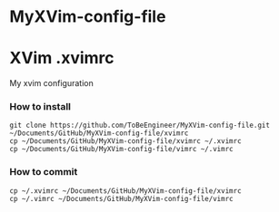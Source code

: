# MyXVim-config-file
XVim .xvimrc
=====

My xvim configuration
### How to install

    git clone https://github.com/ToBeEngineer/MyXVim-config-file.git ~/Documents/GitHub/MyXVim-config-file/xvimrc
    cp ~/Documents/GitHub/MyXVim-config-file/xvimrc ~/.xvimrc
    cp ~/Documents/GitHub/MyXVim-config-file/vimrc ~/.vimrc
    
### How to commit

    cp ~/.xvimrc ~/Documents/GitHub/MyXVim-config-file/xvimrc
    cp ~/.vimrc ~/Documents/GitHub/MyXVim-config-file/vimrc

